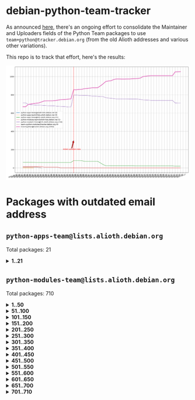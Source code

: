 # debian-python-team-tracker



As announced [here](https://lists.debian.org/debian-python/2021/08/msg00006.html), there's an ongoing effort to consolidate the Maintainer and Uploaders fields of the Python Team packages to use `team+python@tracker.debian.org` (from the old Alioth addresses and various other variations).



This repo is to track that effort, here's the results:



![Python team emails](images/python_team_emails.svg)


# Packages with outdated email address

## `python-apps-team@lists.alioth.debian.org`
Total packages: 21
<details>
<summary><b>1..21</b></summary>


| # | Package | Version |
| --- | --- | --- |
| 1 | [archmage](https://tracker.debian.org/archmage) | 1:0.4.2.1-1 |
| 2 | [ctop](https://tracker.debian.org/ctop) | 1.0.0-2.1 |
| 3 | [cython](https://tracker.debian.org/cython) | 0.29.14-1 |
| 4 | [db2twitter](https://tracker.debian.org/db2twitter) | 0.6-1.1 |
| 5 | [dodgy](https://tracker.debian.org/dodgy) | 0.1.9-3 |
| 6 | [etm](https://tracker.debian.org/etm) | 3.2.30-1.1 |
| 7 | [firmware-microbit-micropython](https://tracker.debian.org/firmware-microbit-micropython) | 1.0.1-2 |
| 8 | [flatlatex](https://tracker.debian.org/flatlatex) | 0.8-1.1 |
| 9 | [freealchemist](https://tracker.debian.org/freealchemist) | 0.5-1.1 |
| 10 | [kanboard-cli](https://tracker.debian.org/kanboard-cli) | 0.0.2-1.1 |
| 11 | [lightyears](https://tracker.debian.org/lightyears) | 1.4-2 |
| 12 | [muttdown](https://tracker.debian.org/muttdown) | 0.3.4-1 |
| 13 | [pelican](https://tracker.debian.org/pelican) | 4.0.1+dfsg-1.1 |
| 14 | [pipenv](https://tracker.debian.org/pipenv) | 11.9.0-1.1 |
| 15 | [prospector](https://tracker.debian.org/prospector) | 1.1.7-2 |
| 16 | [pybik](https://tracker.debian.org/pybik) | 3.0-3.1 |
| 17 | [retweet](https://tracker.debian.org/retweet) | 0.10-1.1 |
| 18 | [sen](https://tracker.debian.org/sen) | 0.6.1-0.1 |
| 19 | [sinntp](https://tracker.debian.org/sinntp) | 1.6-1.2 |
| 20 | [smem](https://tracker.debian.org/smem) | 1.5-1.1 |
| 21 | [voltron](https://tracker.debian.org/voltron) | 0.1.7+git20200109-1.1 |
</details>

## `python-modules-team@lists.alioth.debian.org`
Total packages: 710
<details>
<summary><b>1..50</b></summary>


| # | Package | Version |
| --- | --- | --- |
| 1 | [anorack](https://tracker.debian.org/anorack) | 0.2.7-1 |
| 2 | [anosql](https://tracker.debian.org/anosql) | 1.0.1-1 |
| 3 | [appdirs](https://tracker.debian.org/appdirs) | 1.4.4-1 |
| 4 | [asn1crypto](https://tracker.debian.org/asn1crypto) | 1.4.0-1 |
| 5 | [astral](https://tracker.debian.org/astral) | 1.6.1-2 |
| 6 | [authheaders](https://tracker.debian.org/authheaders) | 0.13.0-1 |
| 7 | [authres](https://tracker.debian.org/authres) | 1.2.0-2 |
| 8 | [automat](https://tracker.debian.org/automat) | 20.2.0-1 |
| 9 | [azure-cosmos-table-python](https://tracker.debian.org/azure-cosmos-table-python) | 1.0.5+git20191025-5 |
| 10 | [babelfish](https://tracker.debian.org/babelfish) | 0.5.4-3 |
| 11 | [bdist-nsi](https://tracker.debian.org/bdist-nsi) | 0.1.5-2 |
| 12 | [behave](https://tracker.debian.org/behave) | 1.2.6-3 |
| 13 | [bernhard](https://tracker.debian.org/bernhard) | 0.2.6-2 |
| 14 | [betamax](https://tracker.debian.org/betamax) | 0.8.1-2 |
| 15 | [bibtexparser](https://tracker.debian.org/bibtexparser) | 1.1.0+ds-3 |
| 16 | [binaryornot](https://tracker.debian.org/binaryornot) | 0.4.4+dfsg-4 |
| 17 | [bitstruct](https://tracker.debian.org/bitstruct) | 8.9.0-1 |
| 18 | [blessings](https://tracker.debian.org/blessings) | 1.6-3 |
| 19 | [blinker](https://tracker.debian.org/blinker) | 1.4+dfsg1-0.3 |
| 20 | [bottleneck](https://tracker.debian.org/bottleneck) | 1.2.1+ds1-2 |
| 21 | [case](https://tracker.debian.org/case) | 1.5.3+dfsg-3 |
| 22 | [celery-batches](https://tracker.debian.org/celery-batches) | 0.2-2 |
| 23 | [celery-haystack](https://tracker.debian.org/celery-haystack) | 0.10-4 |
| 24 | [cerealizer](https://tracker.debian.org/cerealizer) | 0.8.1-3 |
| 25 | [chardet](https://tracker.debian.org/chardet) | 4.0.0-1 |
| 26 | [chargebee-python](https://tracker.debian.org/chargebee-python) | 1.6.6-1 |
| 27 | [chargebee2-python](https://tracker.debian.org/chargebee2-python) | 2.7.3-1 |
| 28 | [circuits](https://tracker.debian.org/circuits) | 3.1.0+ds1-2 |
| 29 | [codicefiscale](https://tracker.debian.org/codicefiscale) | 0.9+ds0-2 |
| 30 | [colorclass](https://tracker.debian.org/colorclass) | 2.2.0-2.1 |
| 31 | [colorspacious](https://tracker.debian.org/colorspacious) | 1.1.2-2 |
| 32 | [commonmark](https://tracker.debian.org/commonmark) | 0.9.1-3 |
| 33 | [constantly](https://tracker.debian.org/constantly) | 15.1.0-2 |
| 34 | [contextlib2](https://tracker.debian.org/contextlib2) | 0.6.0.post1-1 |
| 35 | [cookiecutter](https://tracker.debian.org/cookiecutter) | 1.6.0-4 |
| 36 | [coreapi](https://tracker.debian.org/coreapi) | 2.3.3-4 |
| 37 | [coreschema](https://tracker.debian.org/coreschema) | 0.0.4-3 |
| 38 | [cov-core](https://tracker.debian.org/cov-core) | 1.15.0-3 |
| 39 | [cppy](https://tracker.debian.org/cppy) | 1.1.0-2 |
| 40 | [cram](https://tracker.debian.org/cram) | 0.7-4 |
| 41 | [cssutils](https://tracker.debian.org/cssutils) | 1.0.2-3 |
| 42 | [d2to1](https://tracker.debian.org/d2to1) | 0.2.12-2 |
| 43 | [deap](https://tracker.debian.org/deap) | 1.3.1-2 |
| 44 | [debiancontributors](https://tracker.debian.org/debiancontributors) | 0.7.8-2 |
| 45 | [devpi-common](https://tracker.debian.org/devpi-common) | 3.2.2-1.1 |
| 46 | [django-ajax-selects](https://tracker.debian.org/django-ajax-selects) | 1.7.0-3 |
| 47 | [django-anymail](https://tracker.debian.org/django-anymail) | 7.1.0-1 |
| 48 | [django-bitfield](https://tracker.debian.org/django-bitfield) | 1.9.6-2 |
| 49 | [django-countries](https://tracker.debian.org/django-countries) | 6.0-1 |
| 50 | [django-dirtyfields](https://tracker.debian.org/django-dirtyfields) | 1.3.1-2 |
</details>
<details>
<summary><b>51..100</b></summary>

| # | Package | Version |
| --- | --- | --- |
| 51 | [django-downloadview](https://tracker.debian.org/django-downloadview) | 2.1.1-1 |
| 52 | [django-environ](https://tracker.debian.org/django-environ) | 0.4.4-2 |
| 53 | [django-filter](https://tracker.debian.org/django-filter) | 2.4.0-1 |
| 54 | [django-fsm-admin](https://tracker.debian.org/django-fsm-admin) | 1.2.4-2 |
| 55 | [django-hvad](https://tracker.debian.org/django-hvad) | 1.8.0-1.1 |
| 56 | [django-impersonate](https://tracker.debian.org/django-impersonate) | 1.5-1 |
| 57 | [django-js-reverse](https://tracker.debian.org/django-js-reverse) | 0.7.3-1.1 |
| 58 | [django-macaddress](https://tracker.debian.org/django-macaddress) | 1.5.0-2 |
| 59 | [django-markupfield](https://tracker.debian.org/django-markupfield) | 2.0.0-1 |
| 60 | [django-memoize](https://tracker.debian.org/django-memoize) | 2.2.0+dfsg-1 |
| 61 | [django-nose](https://tracker.debian.org/django-nose) | 1.4.6-2.1 |
| 62 | [django-notification](https://tracker.debian.org/django-notification) | 1.2.0-3 |
| 63 | [django-organizations](https://tracker.debian.org/django-organizations) | 1.1.2-1 |
| 64 | [django-pagination](https://tracker.debian.org/django-pagination) | 1.0.7-4 |
| 65 | [django-paintstore](https://tracker.debian.org/django-paintstore) | 0.2-4 |
| 66 | [django-picklefield](https://tracker.debian.org/django-picklefield) | 3.0.1-1 |
| 67 | [django-pipeline](https://tracker.debian.org/django-pipeline) | 1.6.14-3 |
| 68 | [django-q](https://tracker.debian.org/django-q) | 1.2.1-1 |
| 69 | [django-recurrence](https://tracker.debian.org/django-recurrence) | 1.10.3-1 |
| 70 | [django-redis-sessions](https://tracker.debian.org/django-redis-sessions) | 0.6.1-2 |
| 71 | [django-simple-redis-admin](https://tracker.debian.org/django-simple-redis-admin) | 1.4.0-2 |
| 72 | [django-stronghold](https://tracker.debian.org/django-stronghold) | 0.3.0+debian-2 |
| 73 | [django-webpack-loader](https://tracker.debian.org/django-webpack-loader) | 0.6.0-2 |
| 74 | [django-websocket-redis](https://tracker.debian.org/django-websocket-redis) | 0.4.7-2 |
| 75 | [django-wkhtmltopdf](https://tracker.debian.org/django-wkhtmltopdf) | 3.3.0-1 |
| 76 | [django-xmlrpc](https://tracker.debian.org/django-xmlrpc) | 0.1.8-2 |
| 77 | [djangorestframework-api-key](https://tracker.debian.org/djangorestframework-api-key) | 2.0.0-2 |
| 78 | [djangorestframework-filters](https://tracker.debian.org/djangorestframework-filters) | 1.0.0.dev0-1 |
| 79 | [dkimpy](https://tracker.debian.org/dkimpy) | 1.0.5-1 |
| 80 | [dnsdiag](https://tracker.debian.org/dnsdiag) | 1.7.0-1 |
| 81 | [dnspython](https://tracker.debian.org/dnspython) | 2.0.0-1 |
| 82 | [dockerpty](https://tracker.debian.org/dockerpty) | 0.4.1-2 |
| 83 | [dominate](https://tracker.debian.org/dominate) | 2.3.1-2 |
| 84 | [doublex](https://tracker.debian.org/doublex) | 1.9.2-1 |
| 85 | [drf-generators](https://tracker.debian.org/drf-generators) | 0.5.0-1 |
| 86 | [easyprocess](https://tracker.debian.org/easyprocess) | 0.2.5-2 |
| 87 | [elasticsearch-curator](https://tracker.debian.org/elasticsearch-curator) | 5.8.1-1 |
| 88 | [entrypoints](https://tracker.debian.org/entrypoints) | 0.3-3 |
| 89 | [enum34](https://tracker.debian.org/enum34) | 1.1.6-4 |
| 90 | [enzyme](https://tracker.debian.org/enzyme) | 0.4.1-2 |
| 91 | [exam](https://tracker.debian.org/exam) | 0.10.5-3 |
| 92 | [factory-boy](https://tracker.debian.org/factory-boy) | 2.11.1-3 |
| 93 | [faker](https://tracker.debian.org/faker) | 0.9.3-0.1 |
| 94 | [fakesleep](https://tracker.debian.org/fakesleep) | 0.1-2 |
| 95 | [fastchunking](https://tracker.debian.org/fastchunking) | 0.0.3-2 |
| 96 | [feedgenerator](https://tracker.debian.org/feedgenerator) | 1.9-2 |
| 97 | [flake8-polyfill](https://tracker.debian.org/flake8-polyfill) | 1.0.2-2 |
| 98 | [flask-api](https://tracker.debian.org/flask-api) | 1.1+dfsg-1.1 |
| 99 | [flask-assets](https://tracker.debian.org/flask-assets) | 2.0-1 |
| 100 | [flask-babelex](https://tracker.debian.org/flask-babelex) | 0.9.4-1 |
</details>
<details>
<summary><b>101..150</b></summary>

| # | Package | Version |
| --- | --- | --- |
| 101 | [flask-bcrypt](https://tracker.debian.org/flask-bcrypt) | 0.7.1-2 |
| 102 | [flask-compress](https://tracker.debian.org/flask-compress) | 1.4.0-3 |
| 103 | [flask-gravatar](https://tracker.debian.org/flask-gravatar) | 0.4.2-2 |
| 104 | [flask-htmlmin](https://tracker.debian.org/flask-htmlmin) | 1.3.2-2 |
| 105 | [flask-ldapconn](https://tracker.debian.org/flask-ldapconn) | 0.7.2-1.1 |
| 106 | [flask-limiter](https://tracker.debian.org/flask-limiter) | 1.0.1-2 |
| 107 | [flask-login](https://tracker.debian.org/flask-login) | 0.5.0-1 |
| 108 | [flask-mail](https://tracker.debian.org/flask-mail) | 0.9.1+dfsg1-1.1 |
| 109 | [flask-mongoengine](https://tracker.debian.org/flask-mongoengine) | 0.9.3-4 |
| 110 | [flask-multistatic](https://tracker.debian.org/flask-multistatic) | 1.0-2 |
| 111 | [flask-paranoid](https://tracker.debian.org/flask-paranoid) | 0.2.0-3.1 |
| 112 | [flask-script](https://tracker.debian.org/flask-script) | 2.0.6-2 |
| 113 | [flask-silk](https://tracker.debian.org/flask-silk) | 0.2-18 |
| 114 | [flask-wtf](https://tracker.debian.org/flask-wtf) | 0.14.3-1 |
| 115 | [flufl.bounce](https://tracker.debian.org/flufl.bounce) | 3.0.1-1 |
| 116 | [flufl.enum](https://tracker.debian.org/flufl.enum) | 4.1.1-3 |
| 117 | [flufl.i18n](https://tracker.debian.org/flufl.i18n) | 3.0.1-1 |
| 118 | [flufl.lock](https://tracker.debian.org/flufl.lock) | 5.0.1-1 |
| 119 | [flufl.password](https://tracker.debian.org/flufl.password) | 1.3-3 |
| 120 | [flufl.testing](https://tracker.debian.org/flufl.testing) | 0.7-2 |
| 121 | [freetype-py](https://tracker.debian.org/freetype-py) | 2.2.0-1 |
| 122 | [gerritlib](https://tracker.debian.org/gerritlib) | 0.8.0-2 |
| 123 | [gmplot](https://tracker.debian.org/gmplot) | 1.2.0-2 |
| 124 | [gpxpy](https://tracker.debian.org/gpxpy) | 1.4.2-1 |
| 125 | [gtextfsm](https://tracker.debian.org/gtextfsm) | 1.1.0-2 |
| 126 | [gtts](https://tracker.debian.org/gtts) | 2.0.3-1 |
| 127 | [gtts-token](https://tracker.debian.org/gtts-token) | 1.1.3-1 |
| 128 | [guzzle-sphinx-theme](https://tracker.debian.org/guzzle-sphinx-theme) | 0.7.11-5 |
| 129 | [hachoir](https://tracker.debian.org/hachoir) | 3.1.0+dfsg-3 |
| 130 | [haproxy-log-analysis](https://tracker.debian.org/haproxy-log-analysis) | 2.0~b0-2 |
| 131 | [heapdict](https://tracker.debian.org/heapdict) | 1.0.1-1 |
| 132 | [hiro](https://tracker.debian.org/hiro) | 0.5-2 |
| 133 | [httpx](https://tracker.debian.org/httpx) | 0.16.1-1 |
| 134 | [hypothesis-auto](https://tracker.debian.org/hypothesis-auto) | 1.1.4-2 |
| 135 | [importmagic](https://tracker.debian.org/importmagic) | 0.1.7-2 |
| 136 | [inflection](https://tracker.debian.org/inflection) | 0.3.1-2 |
| 137 | [isodate](https://tracker.debian.org/isodate) | 0.6.0-2 |
| 138 | [itypes](https://tracker.debian.org/itypes) | 1.1.0-4 |
| 139 | [jaraco.itertools](https://tracker.debian.org/jaraco.itertools) | 2.0.1-4 |
| 140 | [javaproperties](https://tracker.debian.org/javaproperties) | 0.7.0-1 |
| 141 | [jinja2-time](https://tracker.debian.org/jinja2-time) | 0.2.0-2 |
| 142 | [jpy](https://tracker.debian.org/jpy) | 0.9.0-3 |
| 143 | [jpylyzer](https://tracker.debian.org/jpylyzer) | 2.0.0-3 |
| 144 | [json-tricks](https://tracker.debian.org/json-tricks) | 3.11.0-2 |
| 145 | [jsonhyperschema-codec](https://tracker.debian.org/jsonhyperschema-codec) | 1.0.3-2 |
| 146 | [jsonpickle](https://tracker.debian.org/jsonpickle) | 1.2-1 |
| 147 | [junos-eznc](https://tracker.debian.org/junos-eznc) | 2.1.7-3 |
| 148 | [jupyter-sphinx-theme](https://tracker.debian.org/jupyter-sphinx-theme) | 0.0.6+ds1-10 |
| 149 | [kitchen](https://tracker.debian.org/kitchen) | 1.2.6-2 |
| 150 | [kivy](https://tracker.debian.org/kivy) | 1.11.0-2 |
</details>
<details>
<summary><b>151..200</b></summary>

| # | Package | Version |
| --- | --- | --- |
| 151 | [lazr.delegates](https://tracker.debian.org/lazr.delegates) | 2.0.3-2 |
| 152 | [lazr.smtptest](https://tracker.debian.org/lazr.smtptest) | 2.0.3-2 |
| 153 | [lexicon](https://tracker.debian.org/lexicon) | 3.3.17-1 |
| 154 | [libthumbor](https://tracker.debian.org/libthumbor) | 1.3.3-2 |
| 155 | [logilab-constraint](https://tracker.debian.org/logilab-constraint) | 0.6.0-2 |
| 156 | [mako](https://tracker.debian.org/mako) | 1.1.3+ds1-2 |
| 157 | [manuel](https://tracker.debian.org/manuel) | 1.10.1-2 |
| 158 | [markupsafe](https://tracker.debian.org/markupsafe) | 1.1.1-1 |
| 159 | [mercurial-extension-utils](https://tracker.debian.org/mercurial-extension-utils) | 1.5.1-1 |
| 160 | [mercurial-extension-utils](https://tracker.debian.org/mercurial-extension-utils) | 1.5.1-3 |
| 161 | [mercurial-keyring](https://tracker.debian.org/mercurial-keyring) | 1.3.1-3 |
| 162 | [microsoft-authentication-extensions-for-python](https://tracker.debian.org/microsoft-authentication-extensions-for-python) | 0.3.0-1 |
| 163 | [milksnake](https://tracker.debian.org/milksnake) | 0.1.5-1 |
| 164 | [mimerender](https://tracker.debian.org/mimerender) | 0.6.0-2 |
| 165 | [mmllib](https://tracker.debian.org/mmllib) | 0.3.0.post1-2 |
| 166 | [mockldap](https://tracker.debian.org/mockldap) | 0.3.0-4 |
| 167 | [modernize](https://tracker.debian.org/modernize) | 0.7-2 |
| 168 | [moksha.common](https://tracker.debian.org/moksha.common) | 1.2.5-4 |
| 169 | [more-itertools](https://tracker.debian.org/more-itertools) | 4.2.0-3 |
| 170 | [mrtparse](https://tracker.debian.org/mrtparse) | 1.6-2 |
| 171 | [musicbrainzngs](https://tracker.debian.org/musicbrainzngs) | 0.7.1-2 |
| 172 | [mutagen](https://tracker.debian.org/mutagen) | 1.45.1-2 |
| 173 | [mwic](https://tracker.debian.org/mwic) | 0.7.8-1 |
| 174 | [mysql-connector-python](https://tracker.debian.org/mysql-connector-python) | 8.0.15-2 |
| 175 | [nb2plots](https://tracker.debian.org/nb2plots) | 0.6-2 |
| 176 | [netifaces](https://tracker.debian.org/netifaces) | 0.10.9-0.2 |
| 177 | [netmiko](https://tracker.debian.org/netmiko) | 2.4.2-1 |
| 178 | [networkx](https://tracker.debian.org/networkx) | 2.5+ds-2 |
| 179 | [nose](https://tracker.debian.org/nose) | 1.3.7-6 |
| 180 | [nose](https://tracker.debian.org/nose) | 1.3.7-7 |
| 181 | [nose2](https://tracker.debian.org/nose2) | 0.9.2-1 |
| 182 | [nose2-cov](https://tracker.debian.org/nose2-cov) | 1.0a4-3 |
| 183 | [ntplib](https://tracker.debian.org/ntplib) | 0.3.3-2 |
| 184 | [numpy-stl](https://tracker.debian.org/numpy-stl) | 2.9.0-1 |
| 185 | [numpydoc](https://tracker.debian.org/numpydoc) | 1.1.0-3 |
| 186 | [obsub](https://tracker.debian.org/obsub) | 0.2-4 |
| 187 | [okasha](https://tracker.debian.org/okasha) | 0.2.4-4 |
| 188 | [overpass](https://tracker.debian.org/overpass) | 0.7-1 |
| 189 | [paramiko](https://tracker.debian.org/paramiko) | 2.7.2-1 |
| 190 | [pastescript](https://tracker.debian.org/pastescript) | 2.0.2-4 |
| 191 | [pcapy](https://tracker.debian.org/pcapy) | 0.11.4-2 |
| 192 | [pdfkit](https://tracker.debian.org/pdfkit) | 0.6.1-2 |
| 193 | [pep8](https://tracker.debian.org/pep8) | 1.7.1-9 |
| 194 | [pep8-naming](https://tracker.debian.org/pep8-naming) | 0.10.0-1 |
| 195 | [pg8000](https://tracker.debian.org/pg8000) | 1.10.6-2 |
| 196 | [pidcat](https://tracker.debian.org/pidcat) | 2.1.0-4 |
| 197 | [pilkit](https://tracker.debian.org/pilkit) | 2.0-3 |
| 198 | [plastex](https://tracker.debian.org/plastex) | 2.1-2 |
| 199 | [ply](https://tracker.debian.org/ply) | 3.11-4 |
| 200 | [portio](https://tracker.debian.org/portio) | 0.5-4 |
</details>
<details>
<summary><b>201..250</b></summary>

| # | Package | Version |
| --- | --- | --- |
| 201 | [postgresfixture](https://tracker.debian.org/postgresfixture) | 0.4.2-1 |
| 202 | [power](https://tracker.debian.org/power) | 1.4+dfsg-4 |
| 203 | [pprintpp](https://tracker.debian.org/pprintpp) | 0.4.0-2 |
| 204 | [preggy](https://tracker.debian.org/preggy) | 1.4.4-1 |
| 205 | [prettytable](https://tracker.debian.org/prettytable) | 0.7.2-5 |
| 206 | [proxmoxer](https://tracker.debian.org/proxmoxer) | 1.0.3-2 |
| 207 | [ptable](https://tracker.debian.org/ptable) | 0.9.2-2 |
| 208 | [py-macaroon-bakery](https://tracker.debian.org/py-macaroon-bakery) | 1.3.1-1 |
| 209 | [py-radix](https://tracker.debian.org/py-radix) | 0.10.0-3 |
| 210 | [py3dns](https://tracker.debian.org/py3dns) | 3.2.1-1 |
| 211 | [pyasn1](https://tracker.debian.org/pyasn1) | 0.4.8-1 |
| 212 | [pybindgen](https://tracker.debian.org/pybindgen) | 0.20.0+dfsg1-2 |
| 213 | [pycairo](https://tracker.debian.org/pycairo) | 1.16.2-3 |
| 214 | [pycairo](https://tracker.debian.org/pycairo) | 1.16.2-4 |
| 215 | [pycallgraph](https://tracker.debian.org/pycallgraph) | 1.1.3-1.2 |
| 216 | [pycares](https://tracker.debian.org/pycares) | 3.1.1-1 |
| 217 | [pycifrw](https://tracker.debian.org/pycifrw) | 4.4-2 |
| 218 | [pyclamd](https://tracker.debian.org/pyclamd) | 0.4.0-2 |
| 219 | [pycodestyle](https://tracker.debian.org/pycodestyle) | 2.6.0-1 |
| 220 | [pycparser](https://tracker.debian.org/pycparser) | 2.20-3 |
| 221 | [pycryptodome](https://tracker.debian.org/pycryptodome) | 3.9.7+dfsg1-1 |
| 222 | [pycxx](https://tracker.debian.org/pycxx) | 7.1.4-0.1 |
| 223 | [pydbus](https://tracker.debian.org/pydbus) | 0.6.0-4 |
| 224 | [pydenticon](https://tracker.debian.org/pydenticon) | 0.3.1-2 |
| 225 | [pydispatcher](https://tracker.debian.org/pydispatcher) | 2.0.5-2 |
| 226 | [pydle](https://tracker.debian.org/pydle) | 0.9.4-2 |
| 227 | [pyeapi](https://tracker.debian.org/pyeapi) | 0.8.1-2 |
| 228 | [pyee](https://tracker.debian.org/pyee) | 7.0.2-1 |
| 229 | [pyenchant](https://tracker.debian.org/pyenchant) | 3.2.0-1 |
| 230 | [pyfg](https://tracker.debian.org/pyfg) | 0.50-2 |
| 231 | [pyfiglet](https://tracker.debian.org/pyfiglet) | 0.8.0+dfsg-1 |
| 232 | [pyfribidi](https://tracker.debian.org/pyfribidi) | 0.12.0+repack-7 |
| 233 | [pygame](https://tracker.debian.org/pygame) | 1.9.6+dfsg-2 |
| 234 | [pygeoif](https://tracker.debian.org/pygeoif) | 0.7-2 |
| 235 | [pygithub](https://tracker.debian.org/pygithub) | 1.43.7-1 |
| 236 | [pygments](https://tracker.debian.org/pygments) | 2.3.1+dfsg-3 |
| 237 | [pygtail](https://tracker.debian.org/pygtail) | 0.6.1-2 |
| 238 | [pygtkspellcheck](https://tracker.debian.org/pygtkspellcheck) | 4.0.5-2 |
| 239 | [pyhamcrest](https://tracker.debian.org/pyhamcrest) | 1.9.0-3 |
| 240 | [pyinotify](https://tracker.debian.org/pyinotify) | 0.9.6-1.3 |
| 241 | [pyiosxr](https://tracker.debian.org/pyiosxr) | 0.52-1.1 |
| 242 | [pyjavaproperties](https://tracker.debian.org/pyjavaproperties) | 0.7-2 |
| 243 | [pyjokes](https://tracker.debian.org/pyjokes) | 0.5.0-3 |
| 244 | [pykcs11](https://tracker.debian.org/pykcs11) | 1.5.10-1 |
| 245 | [pylama](https://tracker.debian.org/pylama) | 7.4.3-3 |
| 246 | [pylibmc](https://tracker.debian.org/pylibmc) | 1.5.2-3 |
| 247 | [pylint-celery](https://tracker.debian.org/pylint-celery) | 0.3-5 |
| 248 | [pylint-common](https://tracker.debian.org/pylint-common) | 0.2.5-4 |
| 249 | [pylint-django](https://tracker.debian.org/pylint-django) | 2.0.13-1 |
| 250 | [pylint-flask](https://tracker.debian.org/pylint-flask) | 0.5-4 |
</details>
<details>
<summary><b>251..300</b></summary>

| # | Package | Version |
| --- | --- | --- |
| 251 | [pylint-plugin-utils](https://tracker.debian.org/pylint-plugin-utils) | 0.6-1 |
| 252 | [pymacs](https://tracker.debian.org/pymacs) | 0.25-3 |
| 253 | [pymilter](https://tracker.debian.org/pymilter) | 1.0.4-2 |
| 254 | [pymodbus](https://tracker.debian.org/pymodbus) | 2.1.0+dfsg-2 |
| 255 | [pymssql](https://tracker.debian.org/pymssql) | 2.1.4+dfsg-3 |
| 256 | [pymupdf](https://tracker.debian.org/pymupdf) | 1.17.4+ds1-2 |
| 257 | [pynag](https://tracker.debian.org/pynag) | 1.1.2+dfsg-2 |
| 258 | [pynliner](https://tracker.debian.org/pynliner) | 0.8.0-2 |
| 259 | [pyopengl](https://tracker.debian.org/pyopengl) | 3.1.5+dfsg-1 |
| 260 | [pypandoc](https://tracker.debian.org/pypandoc) | 1.5+ds0-1 |
| 261 | [pyparsing](https://tracker.debian.org/pyparsing) | 2.4.7-1 |
| 262 | [pyphen](https://tracker.debian.org/pyphen) | 0.9.5-3 |
| 263 | [pyprind](https://tracker.debian.org/pyprind) | 2.11.2-2 |
| 264 | [pyquery](https://tracker.debian.org/pyquery) | 1.2.9-4 |
| 265 | [pyrad](https://tracker.debian.org/pyrad) | 2.1-2 |
| 266 | [pyrsistent](https://tracker.debian.org/pyrsistent) | 0.15.5-1 |
| 267 | [pysendfile](https://tracker.debian.org/pysendfile) | 2.0.1-3 |
| 268 | [pysimplesoap](https://tracker.debian.org/pysimplesoap) | 1.16.2-3 |
| 269 | [pysmi](https://tracker.debian.org/pysmi) | 0.3.2-2 |
| 270 | [pysodium](https://tracker.debian.org/pysodium) | 0.7.0-2 |
| 271 | [pyspf](https://tracker.debian.org/pyspf) | 2.0.14-2 |
| 272 | [pysrt](https://tracker.debian.org/pysrt) | 1.0.1-2 |
| 273 | [pyssim](https://tracker.debian.org/pyssim) | 0.2-2 |
| 274 | [pystemd](https://tracker.debian.org/pystemd) | 0.7.0-4 |
| 275 | [pysubnettree](https://tracker.debian.org/pysubnettree) | 0.33-1 |
| 276 | [pytaglib](https://tracker.debian.org/pytaglib) | 0.3.6+dfsg-2 |
| 277 | [pytds](https://tracker.debian.org/pytds) | 1.10.0-1 |
| 278 | [pytest-arraydiff](https://tracker.debian.org/pytest-arraydiff) | 0.3-1 |
| 279 | [pytest-bdd](https://tracker.debian.org/pytest-bdd) | 3.2.1-1 |
| 280 | [pytest-cookies](https://tracker.debian.org/pytest-cookies) | 0.4.0-1 |
| 281 | [pytest-django](https://tracker.debian.org/pytest-django) | 3.5.1-1 |
| 282 | [pytest-expect](https://tracker.debian.org/pytest-expect) | 1.1.0-2 |
| 283 | [pytest-forked](https://tracker.debian.org/pytest-forked) | 1.3.0-1 |
| 284 | [pytest-helpers-namespace](https://tracker.debian.org/pytest-helpers-namespace) | 2019.1.8-1 |
| 285 | [pytest-httpbin](https://tracker.debian.org/pytest-httpbin) | 1.0.0-2 |
| 286 | [pytest-instafail](https://tracker.debian.org/pytest-instafail) | 0.4.2-1 |
| 287 | [pytest-remotedata](https://tracker.debian.org/pytest-remotedata) | 0.3.2-1 |
| 288 | [pytest-runner](https://tracker.debian.org/pytest-runner) | 2.11.1-1.2 |
| 289 | [pytest-sugar](https://tracker.debian.org/pytest-sugar) | 0.9.4-1 |
| 290 | [pytest-tornado](https://tracker.debian.org/pytest-tornado) | 0.8.1-1 |
| 291 | [pytest-vcr](https://tracker.debian.org/pytest-vcr) | 1.0.2-2 |
| 292 | [pytest-xvfb](https://tracker.debian.org/pytest-xvfb) | 1.2.0-1 |
| 293 | [python-activipy](https://tracker.debian.org/python-activipy) | 0.1-7 |
| 294 | [python-adal](https://tracker.debian.org/python-adal) | 1.2.2-1 |
| 295 | [python-agate](https://tracker.debian.org/python-agate) | 1.6.1-1 |
| 296 | [python-agate-excel](https://tracker.debian.org/python-agate-excel) | 0.2.3-1 |
| 297 | [python-aiohttp-security](https://tracker.debian.org/python-aiohttp-security) | 0.4.0-2 |
| 298 | [python-aiohttp-session](https://tracker.debian.org/python-aiohttp-session) | 2.9.0-2 |
| 299 | [python-aioinflux](https://tracker.debian.org/python-aioinflux) | 0.9.0-2 |
| 300 | [python-aiomeasures](https://tracker.debian.org/python-aiomeasures) | 0.5.14-3 |
</details>
<details>
<summary><b>301..350</b></summary>

| # | Package | Version |
| --- | --- | --- |
| 301 | [python-altair](https://tracker.debian.org/python-altair) | 4.0.1-2 |
| 302 | [python-amqplib](https://tracker.debian.org/python-amqplib) | 1.0.2-2 |
| 303 | [python-anyjson](https://tracker.debian.org/python-anyjson) | 0.3.3-2 |
| 304 | [python-apptools](https://tracker.debian.org/python-apptools) | 4.5.0-1.1 |
| 305 | [python-aptly](https://tracker.debian.org/python-aptly) | 0.12.10-2 |
| 306 | [python-args](https://tracker.debian.org/python-args) | 0.1.0-3 |
| 307 | [python-arpy](https://tracker.debian.org/python-arpy) | 1.1.1-4 |
| 308 | [python-astor](https://tracker.debian.org/python-astor) | 0.8.1-1 |
| 309 | [python-async-timeout](https://tracker.debian.org/python-async-timeout) | 3.0.1-1.1 |
| 310 | [python-azure-devtools](https://tracker.debian.org/python-azure-devtools) | 1.2.0-1 |
| 311 | [python-base58](https://tracker.debian.org/python-base58) | 1.0.3-1.1 |
| 312 | [python-bcdoc](https://tracker.debian.org/python-bcdoc) | 0.16.0-2 |
| 313 | [python-bioblend](https://tracker.debian.org/python-bioblend) | 0.7.0-3 |
| 314 | [python-bitbucket-api](https://tracker.debian.org/python-bitbucket-api) | 0.5.0-3 |
| 315 | [python-box](https://tracker.debian.org/python-box) | 3.4.6-2 |
| 316 | [python-btrees](https://tracker.debian.org/python-btrees) | 4.3.1-2 |
| 317 | [python-cachecontrol](https://tracker.debian.org/python-cachecontrol) | 0.12.6-1 |
| 318 | [python-can](https://tracker.debian.org/python-can) | 3.3.2.final~github-2 |
| 319 | [python-cement](https://tracker.debian.org/python-cement) | 2.10.0-2 |
| 320 | [python-cerberus](https://tracker.debian.org/python-cerberus) | 1.3.2-1 |
| 321 | [python-click-log](https://tracker.debian.org/python-click-log) | 0.2.1-2 |
| 322 | [python-click-threading](https://tracker.debian.org/python-click-threading) | 0.4.4-2 |
| 323 | [python-clint](https://tracker.debian.org/python-clint) | 0.5.1-3 |
| 324 | [python-cluster](https://tracker.debian.org/python-cluster) | 1.3.3-3 |
| 325 | [python-cmarkgfm](https://tracker.debian.org/python-cmarkgfm) | 0.4.2-1 |
| 326 | [python-coloredlogs](https://tracker.debian.org/python-coloredlogs) | 7.3-2 |
| 327 | [python-colour](https://tracker.debian.org/python-colour) | 0.1.5-2 |
| 328 | [python-commentjson](https://tracker.debian.org/python-commentjson) | 0.8.3-2 |
| 329 | [python-consul](https://tracker.debian.org/python-consul) | 0.7.1-1.1 |
| 330 | [python-cookies](https://tracker.debian.org/python-cookies) | 2.2.1-3 |
| 331 | [python-cpuinfo](https://tracker.debian.org/python-cpuinfo) | 5.0.0-2 |
| 332 | [python-crcmod](https://tracker.debian.org/python-crcmod) | 1.7+dfsg-2 |
| 333 | [python-cs](https://tracker.debian.org/python-cs) | 2.7.1-1 |
| 334 | [python-cssselect2](https://tracker.debian.org/python-cssselect2) | 0.3.0-1 |
| 335 | [python-cycler](https://tracker.debian.org/python-cycler) | 0.10.0-3 |
| 336 | [python-daiquiri](https://tracker.debian.org/python-daiquiri) | 1.6.0-1 |
| 337 | [python-dbfread](https://tracker.debian.org/python-dbfread) | 2.0.7-3 |
| 338 | [python-decorator](https://tracker.debian.org/python-decorator) | 4.4.2-2 |
| 339 | [python-demjson](https://tracker.debian.org/python-demjson) | 2.2.4-5 |
| 340 | [python-diaspy](https://tracker.debian.org/python-diaspy) | 0.6.0-2 |
| 341 | [python-dict2xml](https://tracker.debian.org/python-dict2xml) | 1.7.0-1 |
| 342 | [python-dictobj](https://tracker.debian.org/python-dictobj) | 0.4-4 |
| 343 | [python-distro](https://tracker.debian.org/python-distro) | 1.5.0-1 |
| 344 | [python-distutils-extra](https://tracker.debian.org/python-distutils-extra) | 2.45 |
| 345 | [python-django-braces](https://tracker.debian.org/python-django-braces) | 1.14.0-1 |
| 346 | [python-django-casclient](https://tracker.debian.org/python-django-casclient) | 1.5.3-1 |
| 347 | [python-django-dbconn-retry](https://tracker.debian.org/python-django-dbconn-retry) | 0.1.5-1.1 |
| 348 | [python-django-etcd-settings](https://tracker.debian.org/python-django-etcd-settings) | 0.1.13+dfsg-3 |
| 349 | [python-django-gravatar2](https://tracker.debian.org/python-django-gravatar2) | 1.4.4-2 |
| 350 | [python-django-imagekit](https://tracker.debian.org/python-django-imagekit) | 4.0.2-3 |
</details>
<details>
<summary><b>351..400</b></summary>

| # | Package | Version |
| --- | --- | --- |
| 351 | [python-django-jsonfield](https://tracker.debian.org/python-django-jsonfield) | 1.4.0-2 |
| 352 | [python-django-ordered-model](https://tracker.debian.org/python-django-ordered-model) | 3.4.1-1 |
| 353 | [python-django-push-notifications](https://tracker.debian.org/python-django-push-notifications) | 1.4.1-1 |
| 354 | [python-django-rest-framework-guardian](https://tracker.debian.org/python-django-rest-framework-guardian) | 0.3.0-2 |
| 355 | [python-django-rest-hooks](https://tracker.debian.org/python-django-rest-hooks) | 1.6.0-1.1 |
| 356 | [python-django-rules](https://tracker.debian.org/python-django-rules) | 2.2.0-1 |
| 357 | [python-django-simple-history](https://tracker.debian.org/python-django-simple-history) | 2.7.0-1.1 |
| 358 | [python-django-split-settings](https://tracker.debian.org/python-django-split-settings) | 0.3.0-2 |
| 359 | [python-dnslib](https://tracker.debian.org/python-dnslib) | 0.9.14-1 |
| 360 | [python-docutils](https://tracker.debian.org/python-docutils) | 0.16+dfsg-2 |
| 361 | [python-doubleratchet](https://tracker.debian.org/python-doubleratchet) | 0.6.0-2 |
| 362 | [python-dpkt](https://tracker.debian.org/python-dpkt) | 1.9.2-2 |
| 363 | [python-easywebdav](https://tracker.debian.org/python-easywebdav) | 1.2.0-8 |
| 364 | [python-enable](https://tracker.debian.org/python-enable) | 4.8.1-1 |
| 365 | [python-envisage](https://tracker.debian.org/python-envisage) | 4.9.0-2.1 |
| 366 | [python-envparse](https://tracker.debian.org/python-envparse) | 0.2.0-2 |
| 367 | [python-envs](https://tracker.debian.org/python-envs) | 1.2.6-1.1 |
| 368 | [python-epc](https://tracker.debian.org/python-epc) | 0.0.5-3 |
| 369 | [python-etcd](https://tracker.debian.org/python-etcd) | 0.4.5-2 |
| 370 | [python-ethtool](https://tracker.debian.org/python-ethtool) | 0.14-3 |
| 371 | [python-ewmh](https://tracker.debian.org/python-ewmh) | 0.1.6-2 |
| 372 | [python-exchangelib](https://tracker.debian.org/python-exchangelib) | 3.2.0-1 |
| 373 | [python-exotel](https://tracker.debian.org/python-exotel) | 0.1.5-2 |
| 374 | [python-fastimport](https://tracker.debian.org/python-fastimport) | 0.9.8-5 |
| 375 | [python-feather-format](https://tracker.debian.org/python-feather-format) | 0.3.1+dfsg1-4 |
| 376 | [python-flaky](https://tracker.debian.org/python-flaky) | 3.7.0-1 |
| 377 | [python-flask-jwt-extended](https://tracker.debian.org/python-flask-jwt-extended) | 3.24.1-2 |
| 378 | [python-flask-marshmallow](https://tracker.debian.org/python-flask-marshmallow) | 0.10.1-4 |
| 379 | [python-flask-seeder](https://tracker.debian.org/python-flask-seeder) | 0.1~a2-2 |
| 380 | [python-flor](https://tracker.debian.org/python-flor) | 1.1.3-1 |
| 381 | [python-ftputil](https://tracker.debian.org/python-ftputil) | 3.4-3 |
| 382 | [python-fudge](https://tracker.debian.org/python-fudge) | 1.1.0-2 |
| 383 | [python-gammu](https://tracker.debian.org/python-gammu) | 2.12-2 |
| 384 | [python-gear](https://tracker.debian.org/python-gear) | 0.5.8-5 |
| 385 | [python-genty](https://tracker.debian.org/python-genty) | 1.3.2-1 |
| 386 | [python-geoip](https://tracker.debian.org/python-geoip) | 1.3.2-3 |
| 387 | [python-geoip2](https://tracker.debian.org/python-geoip2) | 2.9.0+dfsg1-2 |
| 388 | [python-getdns](https://tracker.debian.org/python-getdns) | 1.0.0~b1-2 |
| 389 | [python-gflags](https://tracker.debian.org/python-gflags) | 1.5.1-7 |
| 390 | [python-glob2](https://tracker.debian.org/python-glob2) | 0.5-3 |
| 391 | [python-gmpy2](https://tracker.debian.org/python-gmpy2) | 2.1.0~b5-0.1 |
| 392 | [python-gntp](https://tracker.debian.org/python-gntp) | 1.0.3-2 |
| 393 | [python-gnupg](https://tracker.debian.org/python-gnupg) | 0.4.6-1 |
| 394 | [python-guizero](https://tracker.debian.org/python-guizero) | 1.1.0+dfsg1-2 |
| 395 | [python-hashids](https://tracker.debian.org/python-hashids) | 1.3.1-1 |
| 396 | [python-hidapi](https://tracker.debian.org/python-hidapi) | 0.9.0.post3-2 |
| 397 | [python-hiredis](https://tracker.debian.org/python-hiredis) | 1.0.1-1 |
| 398 | [python-hpilo](https://tracker.debian.org/python-hpilo) | 4.3-3 |
| 399 | [python-html2text](https://tracker.debian.org/python-html2text) | 2020.1.16-1 |
| 400 | [python-http-parser](https://tracker.debian.org/python-http-parser) | 0.9.0-1 |
</details>
<details>
<summary><b>401..450</b></summary>

| # | Package | Version |
| --- | --- | --- |
| 401 | [python-httptools](https://tracker.debian.org/python-httptools) | 0.1.1-1 |
| 402 | [python-ibm-cloud-sdk-core](https://tracker.debian.org/python-ibm-cloud-sdk-core) | 1.6.2-1 |
| 403 | [python-icalendar](https://tracker.debian.org/python-icalendar) | 4.0.3-4 |
| 404 | [python-idna](https://tracker.debian.org/python-idna) | 2.10-1 |
| 405 | [python-imagesize](https://tracker.debian.org/python-imagesize) | 1.2.0-2 |
| 406 | [python-iniparse](https://tracker.debian.org/python-iniparse) | 0.4-3 |
| 407 | [python-ipaddr](https://tracker.debian.org/python-ipaddr) | 2.2.0-4 |
| 408 | [python-ipaddress](https://tracker.debian.org/python-ipaddress) | 1.0.23-1 |
| 409 | [python-ipfix](https://tracker.debian.org/python-ipfix) | 0.9.7-2 |
| 410 | [python-irodsclient](https://tracker.debian.org/python-irodsclient) | 0.8.1-2 |
| 411 | [python-isc-dhcp-leases](https://tracker.debian.org/python-isc-dhcp-leases) | 0.9.1-2 |
| 412 | [python-iso3166](https://tracker.debian.org/python-iso3166) | 0.8.git20170319-2 |
| 413 | [python-isoweek](https://tracker.debian.org/python-isoweek) | 1.3.3-3 |
| 414 | [python-jmespath](https://tracker.debian.org/python-jmespath) | 0.10.0-1 |
| 415 | [python-jsonrpc](https://tracker.debian.org/python-jsonrpc) | 1.13.0-1 |
| 416 | [python-junit-xml](https://tracker.debian.org/python-junit-xml) | 1.9-1 |
| 417 | [python-kanboard](https://tracker.debian.org/python-kanboard) | 1.0.1-1.1 |
| 418 | [python-keepalive](https://tracker.debian.org/python-keepalive) | 0.5-2 |
| 419 | [python-keyring](https://tracker.debian.org/python-keyring) | 18.0.1-2 |
| 420 | [python-langdetect](https://tracker.debian.org/python-langdetect) | 1.0.7-4 |
| 421 | [python-ldap](https://tracker.debian.org/python-ldap) | 3.2.0-4 |
| 422 | [python-ldapdomaindump](https://tracker.debian.org/python-ldapdomaindump) | 0.9.3-1 |
| 423 | [python-leather](https://tracker.debian.org/python-leather) | 0.3.3-1.1 |
| 424 | [python-libais](https://tracker.debian.org/python-libais) | 0.17+git.20190917.master.e464cf8-2 |
| 425 | [python-libguess](https://tracker.debian.org/python-libguess) | 1.1-4 |
| 426 | [python-logfury](https://tracker.debian.org/python-logfury) | 0.1.2-4 |
| 427 | [python-lupa](https://tracker.debian.org/python-lupa) | 1.9+dfsg-1 |
| 428 | [python-lzo](https://tracker.debian.org/python-lzo) | 1.12-3 |
| 429 | [python-mailer](https://tracker.debian.org/python-mailer) | 0.8.1-4 |
| 430 | [python-marshmallow-sqlalchemy](https://tracker.debian.org/python-marshmallow-sqlalchemy) | 0.19.0-1 |
| 431 | [python-mastodon](https://tracker.debian.org/python-mastodon) | 1.5.1-1 |
| 432 | [python-mbed-host-tests](https://tracker.debian.org/python-mbed-host-tests) | 1.4.4-3 |
| 433 | [python-mbed-ls](https://tracker.debian.org/python-mbed-ls) | 1.6.2+dfsg-3 |
| 434 | [python-mccabe](https://tracker.debian.org/python-mccabe) | 0.6.1-3 |
| 435 | [python-measurement](https://tracker.debian.org/python-measurement) | 2.0.1-2 |
| 436 | [python-mechanize](https://tracker.debian.org/python-mechanize) | 1:0.4.5-2 |
| 437 | [python-meld3](https://tracker.debian.org/python-meld3) | 1.0.2-3 |
| 438 | [python-mkdocs](https://tracker.debian.org/python-mkdocs) | 1.1.2+dfsg-1 |
| 439 | [python-mnemonic](https://tracker.debian.org/python-mnemonic) | 0.19-1 |
| 440 | [python-model-mommy](https://tracker.debian.org/python-model-mommy) | 1.6.0-2 |
| 441 | [python-morris](https://tracker.debian.org/python-morris) | 1.2-2 |
| 442 | [python-mpegdash](https://tracker.debian.org/python-mpegdash) | 0.2.0-1 |
| 443 | [python-mpv](https://tracker.debian.org/python-mpv) | 0.5.2-1 |
| 444 | [python-msrestazure](https://tracker.debian.org/python-msrestazure) | 0.6.2-1 |
| 445 | [python-multidict](https://tracker.debian.org/python-multidict) | 5.1.0-1 |
| 446 | [python-munch](https://tracker.debian.org/python-munch) | 2.3.2-2 |
| 447 | [python-murmurhash](https://tracker.debian.org/python-murmurhash) | 1.0.2-1 |
| 448 | [python-mysqldb](https://tracker.debian.org/python-mysqldb) | 1.4.4-2 |
| 449 | [python-nacl](https://tracker.debian.org/python-nacl) | 1.4.0-1 |
| 450 | [python-nine](https://tracker.debian.org/python-nine) | 1.1.0-1 |
</details>
<details>
<summary><b>451..500</b></summary>

| # | Package | Version |
| --- | --- | --- |
| 451 | [python-noise](https://tracker.debian.org/python-noise) | 1.2.3-3 |
| 452 | [python-notify2](https://tracker.debian.org/python-notify2) | 0.3-4 |
| 453 | [python-ntlm-auth](https://tracker.debian.org/python-ntlm-auth) | 1.4.0-1 |
| 454 | [python-oauth](https://tracker.debian.org/python-oauth) | 1.0.1-6 |
| 455 | [python-odf](https://tracker.debian.org/python-odf) | 1.4.1-1 |
| 456 | [python-offtrac](https://tracker.debian.org/python-offtrac) | 0.1.0-2.1 |
| 457 | [python-ofxclient](https://tracker.debian.org/python-ofxclient) | 2.0.4-2 |
| 458 | [python-opcua](https://tracker.debian.org/python-opcua) | 0.98.11-1 |
| 459 | [python-openid-cla](https://tracker.debian.org/python-openid-cla) | 1.2-2 |
| 460 | [python-openid-teams](https://tracker.debian.org/python-openid-teams) | 1.2-2 |
| 461 | [python-openidc-client](https://tracker.debian.org/python-openidc-client) | 0.6.0-1.1 |
| 462 | [python-opentimestamps](https://tracker.debian.org/python-opentimestamps) | 0.4.1-1 |
| 463 | [python-padme](https://tracker.debian.org/python-padme) | 1.1.1-3 |
| 464 | [python-pampy](https://tracker.debian.org/python-pampy) | 1.8.4-2 |
| 465 | [python-pamqp](https://tracker.debian.org/python-pamqp) | 2.3.0-2 |
| 466 | [python-parse-type](https://tracker.debian.org/python-parse-type) | 0.3.4-3 |
| 467 | [python-path-and-address](https://tracker.debian.org/python-path-and-address) | 2.0.1-2 |
| 468 | [python-pathtools](https://tracker.debian.org/python-pathtools) | 0.1.2-4 |
| 469 | [python-paypal](https://tracker.debian.org/python-paypal) | 1.2.5-3 |
| 470 | [python-peakutils](https://tracker.debian.org/python-peakutils) | 1.3.3+ds-2 |
| 471 | [python-pem](https://tracker.debian.org/python-pem) | 19.1.0-1 |
| 472 | [python-persistent](https://tracker.debian.org/python-persistent) | 4.6.4-0.2 |
| 473 | [python-pex](https://tracker.debian.org/python-pex) | 1.1.14-3.1 |
| 474 | [python-pgbouncer](https://tracker.debian.org/python-pgbouncer) | 0.0.9-3 |
| 475 | [python-pgpdump](https://tracker.debian.org/python-pgpdump) | 1.5-2 |
| 476 | [python-pgspecial](https://tracker.debian.org/python-pgspecial) | 1.11.10+dfsg1-1 |
| 477 | [python-phonenumbers](https://tracker.debian.org/python-phonenumbers) | 8.12.1-1 |
| 478 | [python-picklable-itertools](https://tracker.debian.org/python-picklable-itertools) | 0.1.1-3 |
| 479 | [python-pika](https://tracker.debian.org/python-pika) | 0.11.0-5 |
| 480 | [python-pkginfo](https://tracker.debian.org/python-pkginfo) | 1.4.2-3 |
| 481 | [python-plac](https://tracker.debian.org/python-plac) | 0.9.6-1.1 |
| 482 | [python-plaster](https://tracker.debian.org/python-plaster) | 1.0-2 |
| 483 | [python-plaster-pastedeploy](https://tracker.debian.org/python-plaster-pastedeploy) | 0.5-3 |
| 484 | [python-prctl](https://tracker.debian.org/python-prctl) | 1.7-2 |
| 485 | [python-preshed](https://tracker.debian.org/python-preshed) | 3.0.2-1 |
| 486 | [python-pretend](https://tracker.debian.org/python-pretend) | 1.0.9-1 |
| 487 | [python-prettylog](https://tracker.debian.org/python-prettylog) | 0.1.0-2 |
| 488 | [python-priority](https://tracker.debian.org/python-priority) | 1.3.0-3 |
| 489 | [python-progress](https://tracker.debian.org/python-progress) | 1.5-1 |
| 490 | [python-progressbar](https://tracker.debian.org/python-progressbar) | 2.5-2 |
| 491 | [python-protego](https://tracker.debian.org/python-protego) | 0.1.16+dfsg-2 |
| 492 | [python-prov](https://tracker.debian.org/python-prov) | 1.5.2-2 |
| 493 | [python-pskc](https://tracker.debian.org/python-pskc) | 1.1-3 |
| 494 | [python-public](https://tracker.debian.org/python-public) | 0.5-1.1 |
| 495 | [python-publicsuffix2](https://tracker.debian.org/python-publicsuffix2) | 2.20191221-2 |
| 496 | [python-py-zipkin](https://tracker.debian.org/python-py-zipkin) | 0.15.0-1.1 |
| 497 | [python-pyalsa](https://tracker.debian.org/python-pyalsa) | 1.1.6-2 |
| 498 | [python-pyasn1-modules](https://tracker.debian.org/python-pyasn1-modules) | 0.2.1-1 |
| 499 | [python-pybadges](https://tracker.debian.org/python-pybadges) | 2.2.1-1 |
| 500 | [python-pyface](https://tracker.debian.org/python-pyface) | 6.1.2-2 |
</details>
<details>
<summary><b>501..550</b></summary>

| # | Package | Version |
| --- | --- | --- |
| 501 | [python-pyftpdlib](https://tracker.debian.org/python-pyftpdlib) | 1.5.4-2 |
| 502 | [python-pygerrit2](https://tracker.debian.org/python-pygerrit2) | 2.0.4-2 |
| 503 | [python-pygtrie](https://tracker.debian.org/python-pygtrie) | 2.2-1.1 |
| 504 | [python-pypump](https://tracker.debian.org/python-pypump) | 0.7-3 |
| 505 | [python-pysnmp4-apps](https://tracker.debian.org/python-pysnmp4-apps) | 0.3.2-2.2 |
| 506 | [python-pysnmp4-mibs](https://tracker.debian.org/python-pysnmp4-mibs) | 0.1.3-3 |
| 507 | [python-pytest-benchmark](https://tracker.debian.org/python-pytest-benchmark) | 3.2.2-2 |
| 508 | [python-pytest-lazy-fixture](https://tracker.debian.org/python-pytest-lazy-fixture) | 0.5.1-1.1 |
| 509 | [python-pyvmomi](https://tracker.debian.org/python-pyvmomi) | 6.7.1-3 |
| 510 | [python-qrcode](https://tracker.debian.org/python-qrcode) | 6.1-2 |
| 511 | [python-qtpy](https://tracker.debian.org/python-qtpy) | 1.9.0-3 |
| 512 | [python-rarfile](https://tracker.debian.org/python-rarfile) | 3.1-1 |
| 513 | [python-ratelimiter](https://tracker.debian.org/python-ratelimiter) | 1.2.0.post0-1 |
| 514 | [python-redisearch-py](https://tracker.debian.org/python-redisearch-py) | 1.0.0-1 |
| 515 | [python-releases](https://tracker.debian.org/python-releases) | 1.6.3-1 |
| 516 | [python-repoze.lru](https://tracker.debian.org/python-repoze.lru) | 0.7-2 |
| 517 | [python-repoze.sphinx.autointerface](https://tracker.debian.org/python-repoze.sphinx.autointerface) | 0.8-0.2 |
| 518 | [python-repoze.tm2](https://tracker.debian.org/python-repoze.tm2) | 2.0-2 |
| 519 | [python-requests-cache](https://tracker.debian.org/python-requests-cache) | 0.5.2-1 |
| 520 | [python-requests-ntlm](https://tracker.debian.org/python-requests-ntlm) | 1.1.0-1.1 |
| 521 | [python-requirements-detector](https://tracker.debian.org/python-requirements-detector) | 0.6-2 |
| 522 | [python-restless](https://tracker.debian.org/python-restless) | 2.1.1-2 |
| 523 | [python-roman](https://tracker.debian.org/python-roman) | 2.0.0-4 |
| 524 | [python-roman](https://tracker.debian.org/python-roman) | 2.0.0-5 |
| 525 | [python-rpaths](https://tracker.debian.org/python-rpaths) | 0.13-1.1 |
| 526 | [python-rply](https://tracker.debian.org/python-rply) | 0.7.7-2 |
| 527 | [python-sabyenc](https://tracker.debian.org/python-sabyenc) | 4.0.2-1 |
| 528 | [python-schedutils](https://tracker.debian.org/python-schedutils) | 0.6-2.1 |
| 529 | [python-schema](https://tracker.debian.org/python-schema) | 0.6.7-3 |
| 530 | [python-schroot](https://tracker.debian.org/python-schroot) | 0.4-4 |
| 531 | [python-scp](https://tracker.debian.org/python-scp) | 0.13.0-2 |
| 532 | [python-scrapy-djangoitem](https://tracker.debian.org/python-scrapy-djangoitem) | 1.1.1-4 |
| 533 | [python-scripttest](https://tracker.debian.org/python-scripttest) | 1.3-3 |
| 534 | [python-scruffy](https://tracker.debian.org/python-scruffy) | 0.3.3-2 |
| 535 | [python-sdnotify](https://tracker.debian.org/python-sdnotify) | 0.3.1-2 |
| 536 | [python-serverfiles](https://tracker.debian.org/python-serverfiles) | 0.3.0-1 |
| 537 | [python-service-identity](https://tracker.debian.org/python-service-identity) | 18.1.0-6 |
| 538 | [python-setoptconf](https://tracker.debian.org/python-setoptconf) | 0.2.0-5 |
| 539 | [python-sexpdata](https://tracker.debian.org/python-sexpdata) | 0.0.3-2 |
| 540 | [python-shade](https://tracker.debian.org/python-shade) | 1.30.0-3 |
| 541 | [python-shellescape](https://tracker.debian.org/python-shellescape) | 3.4.1-4 |
| 542 | [python-simpy](https://tracker.debian.org/python-simpy) | 2.3.1+dfsg-2 |
| 543 | [python-simpy3](https://tracker.debian.org/python-simpy3) | 3.0.11-2 |
| 544 | [python-slimmer](https://tracker.debian.org/python-slimmer) | 0.1.30-8 |
| 545 | [python-slugify](https://tracker.debian.org/python-slugify) | 4.0.0-1 |
| 546 | [python-smstrade](https://tracker.debian.org/python-smstrade) | 0.2.4-6 |
| 547 | [python-socketpool](https://tracker.debian.org/python-socketpool) | 0.5.3-5 |
| 548 | [python-sparkpost](https://tracker.debian.org/python-sparkpost) | 1.3.7-2 |
| 549 | [python-sphinx-issues](https://tracker.debian.org/python-sphinx-issues) | 1.2.0-2 |
| 550 | [python-spur](https://tracker.debian.org/python-spur) | 0.3.21-1 |
</details>
<details>
<summary><b>551..600</b></summary>

| # | Package | Version |
| --- | --- | --- |
| 551 | [python-srp](https://tracker.debian.org/python-srp) | 1.0.15-1 |
| 552 | [python-statsd](https://tracker.debian.org/python-statsd) | 3.3.0-2 |
| 553 | [python-stopit](https://tracker.debian.org/python-stopit) | 1.1.2-1 |
| 554 | [python-structlog](https://tracker.debian.org/python-structlog) | 20.1.0-1 |
| 555 | [python-sunlight](https://tracker.debian.org/python-sunlight) | 1.1.5-3 |
| 556 | [python-suntime](https://tracker.debian.org/python-suntime) | 1.2.5-2 |
| 557 | [python-tblib](https://tracker.debian.org/python-tblib) | 1.7.0-1 |
| 558 | [python-tempita](https://tracker.debian.org/python-tempita) | 0.5.2-6 |
| 559 | [python-tesserocr](https://tracker.debian.org/python-tesserocr) | 2.5.0-1 |
| 560 | [python-test-server](https://tracker.debian.org/python-test-server) | 0.0.27-2 |
| 561 | [python-testing.common.database](https://tracker.debian.org/python-testing.common.database) | 2.0.0-2 |
| 562 | [python-testing.mysqld](https://tracker.debian.org/python-testing.mysqld) | 1.4.0-4 |
| 563 | [python-testing.postgresql](https://tracker.debian.org/python-testing.postgresql) | 1.3.0-2 |
| 564 | [python-textile](https://tracker.debian.org/python-textile) | 1:4.0.1-3 |
| 565 | [python-thriftpy](https://tracker.debian.org/python-thriftpy) | 0.3.9+ds1-1 |
| 566 | [python-tidylib](https://tracker.debian.org/python-tidylib) | 0.3.2~dfsg-6 |
| 567 | [python-timeline](https://tracker.debian.org/python-timeline) | 0.0.7-2 |
| 568 | [python-tinycss](https://tracker.debian.org/python-tinycss) | 0.4-3 |
| 569 | [python-tinycss2](https://tracker.debian.org/python-tinycss2) | 1.0.2-1 |
| 570 | [python-tktreectrl](https://tracker.debian.org/python-tktreectrl) | 2.0.2-3 |
| 571 | [python-tld](https://tracker.debian.org/python-tld) | 0.11.11-1 |
| 572 | [python-toml](https://tracker.debian.org/python-toml) | 0.10.1-1 |
| 573 | [python-tomlkit](https://tracker.debian.org/python-tomlkit) | 0.6.0-2 |
| 574 | [python-traits](https://tracker.debian.org/python-traits) | 5.2.0-2 |
| 575 | [python-traitsui](https://tracker.debian.org/python-traitsui) | 6.1.3-3 |
| 576 | [python-translationstring](https://tracker.debian.org/python-translationstring) | 1.4-1 |
| 577 | [python-trezor](https://tracker.debian.org/python-trezor) | 0.12.2-2 |
| 578 | [python-trie](https://tracker.debian.org/python-trie) | 0.2+ds-2 |
| 579 | [python-twitter](https://tracker.debian.org/python-twitter) | 3.3-2 |
| 580 | [python-typeguard](https://tracker.debian.org/python-typeguard) | 2.2.2-1.1 |
| 581 | [python-tzlocal](https://tracker.debian.org/python-tzlocal) | 2.1-1 |
| 582 | [python-udatetime](https://tracker.debian.org/python-udatetime) | 0.0.16-4 |
| 583 | [python-uflash](https://tracker.debian.org/python-uflash) | 1.2.4+dfsg-4 |
| 584 | [python-unicodecsv](https://tracker.debian.org/python-unicodecsv) | 0.14.1-2 |
| 585 | [python-unidiff](https://tracker.debian.org/python-unidiff) | 0.5.5-2 |
| 586 | [python-urlobject](https://tracker.debian.org/python-urlobject) | 2.4.3-3 |
| 587 | [python-urwidtrees](https://tracker.debian.org/python-urwidtrees) | 1.0.3.dev0-1 |
| 588 | [python-utils](https://tracker.debian.org/python-utils) | 2.3.0-2 |
| 589 | [python-vagrant](https://tracker.debian.org/python-vagrant) | 0.5.15-3 |
| 590 | [python-venusian](https://tracker.debian.org/python-venusian) | 3.0.0-1 |
| 591 | [python-versioneer](https://tracker.debian.org/python-versioneer) | 0.18-3 |
| 592 | [python-vobject](https://tracker.debian.org/python-vobject) | 0.9.6.1-0.2 |
| 593 | [python-watson-developer-cloud](https://tracker.debian.org/python-watson-developer-cloud) | 4.3.0-1 |
| 594 | [python-webencodings](https://tracker.debian.org/python-webencodings) | 0.5.1-2 |
| 595 | [python-webob](https://tracker.debian.org/python-webob) | 1:1.8.6-1.1 |
| 596 | [python-wget](https://tracker.debian.org/python-wget) | 3.2-3 |
| 597 | [python-wheezy.template](https://tracker.debian.org/python-wheezy.template) | 0.1.167-2 |
| 598 | [python-whoosh](https://tracker.debian.org/python-whoosh) | 2.7.4+git6-g9134ad92-5 |
| 599 | [python-wither](https://tracker.debian.org/python-wither) | 1.1-2 |
| 600 | [python-wsgilog](https://tracker.debian.org/python-wsgilog) | 0.3.1-3 |
</details>
<details>
<summary><b>601..650</b></summary>

| # | Package | Version |
| --- | --- | --- |
| 601 | [python-x3dh](https://tracker.debian.org/python-x3dh) | 0.5.8-2 |
| 602 | [python-xapian-haystack](https://tracker.debian.org/python-xapian-haystack) | 2.1.0-6 |
| 603 | [python-xeddsa](https://tracker.debian.org/python-xeddsa) | 0.4.6-2 |
| 604 | [python-yaswfp](https://tracker.debian.org/python-yaswfp) | 0.9.3-1.1 |
| 605 | [python-yenc](https://tracker.debian.org/python-yenc) | 0.4.0-8 |
| 606 | [python-zc.customdoctests](https://tracker.debian.org/python-zc.customdoctests) | 1.0.1-2 |
| 607 | [python-zipp](https://tracker.debian.org/python-zipp) | 1.0.0-3 |
| 608 | [python-zxcvbn](https://tracker.debian.org/python-zxcvbn) | 4.4.28-2 |
| 609 | [python3-proselint](https://tracker.debian.org/python3-proselint) | 0.10.2-2 |
| 610 | [pythondialog](https://tracker.debian.org/pythondialog) | 3.5.1-1 |
| 611 | [pythonmagick](https://tracker.debian.org/pythonmagick) | 0.9.19-6 |
| 612 | [pytoml](https://tracker.debian.org/pytoml) | 0.1.21-1 |
| 613 | [pyuca](https://tracker.debian.org/pyuca) | 1.2-2 |
| 614 | [pyutilib](https://tracker.debian.org/pyutilib) | 5.8.0-1 |
| 615 | [pyvirtualdisplay](https://tracker.debian.org/pyvirtualdisplay) | 0.2.1-3 |
| 616 | [pywavelets](https://tracker.debian.org/pywavelets) | 1.1.1-1 |
| 617 | [pywinrm](https://tracker.debian.org/pywinrm) | 0.3.0-2 |
| 618 | [quark-sphinx-theme](https://tracker.debian.org/quark-sphinx-theme) | 0.5.1-2 |
| 619 | [readlike](https://tracker.debian.org/readlike) | 0.1.3-1.1 |
| 620 | [recommonmark](https://tracker.debian.org/recommonmark) | 0.6.0+ds-1 |
| 621 | [redis-py-cluster](https://tracker.debian.org/redis-py-cluster) | 2.0.0-1 |
| 622 | [reentry](https://tracker.debian.org/reentry) | 1.3.1-1 |
| 623 | [reparser](https://tracker.debian.org/reparser) | 1.4.3-1 |
| 624 | [requests-aws](https://tracker.debian.org/requests-aws) | 0.1.5-2 |
| 625 | [restrictedpython](https://tracker.debian.org/restrictedpython) | 4.0~b3-2 |
| 626 | [ripe-atlas-cousteau](https://tracker.debian.org/ripe-atlas-cousteau) | 1.4.2-3 |
| 627 | [ripe-atlas-sagan](https://tracker.debian.org/ripe-atlas-sagan) | 1.2.2-2 |
| 628 | [robot-detection](https://tracker.debian.org/robot-detection) | 0.4.0-2 |
| 629 | [routes](https://tracker.debian.org/routes) | 2.5.1-1 |
| 630 | [sgmllib3k](https://tracker.debian.org/sgmllib3k) | 1.0.0-3 |
| 631 | [simplegeneric](https://tracker.debian.org/simplegeneric) | 0.8.1-3 |
| 632 | [singledispatch](https://tracker.debian.org/singledispatch) | 3.4.0.3-3 |
| 633 | [sireader](https://tracker.debian.org/sireader) | 1.1.1-2 |
| 634 | [sleekxmpp](https://tracker.debian.org/sleekxmpp) | 1.3.3-6 |
| 635 | [slimit](https://tracker.debian.org/slimit) | 0.8.1-4 |
| 636 | [smartypants](https://tracker.debian.org/smartypants) | 2.0.0-2 |
| 637 | [social-auth-app-django](https://tracker.debian.org/social-auth-app-django) | 3.1.0-2.1 |
| 638 | [social-auth-core](https://tracker.debian.org/social-auth-core) | 3.1.0-1.1 |
| 639 | [sorl-thumbnail](https://tracker.debian.org/sorl-thumbnail) | 12.5.0-2 |
| 640 | [sortedcollections](https://tracker.debian.org/sortedcollections) | 1.0.1-1 |
| 641 | [sortedcontainers](https://tracker.debian.org/sortedcontainers) | 2.1.0-2 |
| 642 | [sparql-wrapper-python](https://tracker.debian.org/sparql-wrapper-python) | 1.8.5-1 |
| 643 | [speaklater](https://tracker.debian.org/speaklater) | 1.3-5 |
| 644 | [sphinx](https://tracker.debian.org/sphinx) | 1.8.5-2 |
| 645 | [sphinx](https://tracker.debian.org/sphinx) | 1.8.5-3 |
| 646 | [sphinx](https://tracker.debian.org/sphinx) | 1.8.5-4 |
| 647 | [sphinx](https://tracker.debian.org/sphinx) | 1.8.5-5 |
| 648 | [sphinx](https://tracker.debian.org/sphinx) | 1.8.5-7 |
| 649 | [sphinx](https://tracker.debian.org/sphinx) | 1.8.5-9 |
| 650 | [sphinx](https://tracker.debian.org/sphinx) | 2.4.3-2 |
</details>
<details>
<summary><b>651..700</b></summary>

| # | Package | Version |
| --- | --- | --- |
| 651 | [sphinx](https://tracker.debian.org/sphinx) | 2.4.3-4 |
| 652 | [sphinx](https://tracker.debian.org/sphinx) | 3.2.1-1 |
| 653 | [sphinx-autorun](https://tracker.debian.org/sphinx-autorun) | 1.1.0-3.1 |
| 654 | [sphinx-celery](https://tracker.debian.org/sphinx-celery) | 2.0.0-1 |
| 655 | [sphinx-intl](https://tracker.debian.org/sphinx-intl) | 2.0.1-2 |
| 656 | [sphinxcontrib-devhelp](https://tracker.debian.org/sphinxcontrib-devhelp) | 1.0.2-2 |
| 657 | [sphinxcontrib-doxylink](https://tracker.debian.org/sphinxcontrib-doxylink) | 1.5-1 |
| 658 | [sphinxcontrib-log-cabinet](https://tracker.debian.org/sphinxcontrib-log-cabinet) | 1.0.1-2 |
| 659 | [sphinxcontrib-qthelp](https://tracker.debian.org/sphinxcontrib-qthelp) | 1.0.3-2 |
| 660 | [sphinxcontrib-rubydomain](https://tracker.debian.org/sphinxcontrib-rubydomain) | 0.1~dev-20100804-2 |
| 661 | [sphinxcontrib-websupport](https://tracker.debian.org/sphinxcontrib-websupport) | 1.2.4-1 |
| 662 | [sphinxtesters](https://tracker.debian.org/sphinxtesters) | 0.2.3-1 |
| 663 | [sqlalchemy](https://tracker.debian.org/sqlalchemy) | 1.3.15+ds1-1 |
| 664 | [sqlparse](https://tracker.debian.org/sqlparse) | 0.3.1-1 |
| 665 | [sshpubkeys](https://tracker.debian.org/sshpubkeys) | 3.1.0-2.1 |
| 666 | [sshtunnel](https://tracker.debian.org/sshtunnel) | 0.1.4-2 |
| 667 | [stardicter](https://tracker.debian.org/stardicter) | 1.2-1 |
| 668 | [straight.plugin](https://tracker.debian.org/straight.plugin) | 1.4.1-3 |
| 669 | [stsci.distutils](https://tracker.debian.org/stsci.distutils) | 0.3.7-5 |
| 670 | [subvertpy](https://tracker.debian.org/subvertpy) | 0.11.0~git20191228+2423bf1-3 |
| 671 | [svgwrite](https://tracker.debian.org/svgwrite) | 1.3.1-1 |
| 672 | [tagpy](https://tracker.debian.org/tagpy) | 2013.1-7 |
| 673 | [terminaltables](https://tracker.debian.org/terminaltables) | 3.1.0-3 |
| 674 | [texext](https://tracker.debian.org/texext) | 0.6.6-2 |
| 675 | [tinydb](https://tracker.debian.org/tinydb) | 3.15.2-2 |
| 676 | [tldextract](https://tracker.debian.org/tldextract) | 2.2.1-1 |
| 677 | [translation-finder](https://tracker.debian.org/translation-finder) | 1.0-1 |
| 678 | [transmissionrpc](https://tracker.debian.org/transmissionrpc) | 0.11-4 |
| 679 | [twodict](https://tracker.debian.org/twodict) | 1.2-2 |
| 680 | [txacme](https://tracker.debian.org/txacme) | 0.9.2-2 |
| 681 | [txws](https://tracker.debian.org/txws) | 0.9.1-4 |
| 682 | [txzmq](https://tracker.debian.org/txzmq) | 0.8.0-2 |
| 683 | [typogrify](https://tracker.debian.org/typogrify) | 1:2.0.7-2 |
| 684 | [u-msgpack-python](https://tracker.debian.org/u-msgpack-python) | 2.3.0-2 |
| 685 | [unittest2](https://tracker.debian.org/unittest2) | 1.1.0-7 |
| 686 | [utidylib](https://tracker.debian.org/utidylib) | 0.5-3 |
| 687 | [validators](https://tracker.debian.org/validators) | 0.14.2-2 |
| 688 | [vcr.py](https://tracker.debian.org/vcr.py) | 4.0.2-1 |
| 689 | [vim-autopep8](https://tracker.debian.org/vim-autopep8) | 1.2.0-2 |
| 690 | [voluptuous](https://tracker.debian.org/voluptuous) | 0.11.1-1 |
| 691 | [vsts-cd-manager](https://tracker.debian.org/vsts-cd-manager) | 1.0.2-3 |
| 692 | [wchartype](https://tracker.debian.org/wchartype) | 0.1-2 |
| 693 | [wcwidth](https://tracker.debian.org/wcwidth) | 0.1.9+dfsg1-2 |
| 694 | [webpy](https://tracker.debian.org/webpy) | 1:0.61-1 |
| 695 | [websocket-client](https://tracker.debian.org/websocket-client) | 0.57.0-1 |
| 696 | [wheel](https://tracker.debian.org/wheel) | 0.34.2-1 |
| 697 | [whichcraft](https://tracker.debian.org/whichcraft) | 0.4.1-2 |
| 698 | [wikitrans](https://tracker.debian.org/wikitrans) | 1.3-1 |
| 699 | [willow](https://tracker.debian.org/willow) | 1.4-1 |
| 700 | [wlc](https://tracker.debian.org/wlc) | 1.2-1 |
</details>
<details>
<summary><b>701..710</b></summary>

| # | Package | Version |
| --- | --- | --- |
| 701 | [wokkel](https://tracker.debian.org/wokkel) | 18.0.0-3.1 |
| 702 | [wsgiproxy2](https://tracker.debian.org/wsgiproxy2) | 0.4.5-1.1 |
| 703 | [wtf-peewee](https://tracker.debian.org/wtf-peewee) | 3.0.0+dfsg-2 |
| 704 | [wtforms](https://tracker.debian.org/wtforms) | 2.2.1-2 |
| 705 | [xhtml2pdf](https://tracker.debian.org/xhtml2pdf) | 0.2.4-1 |
| 706 | [xlwt](https://tracker.debian.org/xlwt) | 1.3.0-3 |
| 707 | [zc.lockfile](https://tracker.debian.org/zc.lockfile) | 2.0-1 |
| 708 | [zict](https://tracker.debian.org/zict) | 2.0.0-1 |
| 709 | [zodbpickle](https://tracker.debian.org/zodbpickle) | 1.0-3 |
| 710 | [zope.deprecation](https://tracker.debian.org/zope.deprecation) | 4.4.0-4 |
</details>
